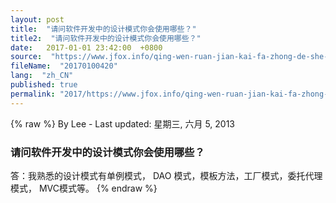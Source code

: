 ```yaml
---
layout: post
title:  "请问软件开发中的设计模式你会使用哪些？"
title2:  "请问软件开发中的设计模式你会使用哪些？"
date:   2017-01-01 23:42:00  +0800
source:  "https://www.jfox.info/qing-wen-ruan-jian-kai-fa-zhong-de-she-ji-mo-shi-ni-hui-shi-yong-na-xie.html"
fileName:  "20170100420"
lang:  "zh_CN"
published: true
permalink: "2017/https://www.jfox.info/qing-wen-ruan-jian-kai-fa-zhong-de-she-ji-mo-shi-ni-hui-shi-yong-na-xie.html"
---
```

{% raw %}
By Lee - Last updated: 星期三, 六月 5, 2013

### 请问软件开发中的设计模式你会使用哪些？

答：我熟悉的设计模式有单例模式， DAO 模式，模板方法，工厂模式，委托代理模式， MVC模式等。
{% endraw %}
